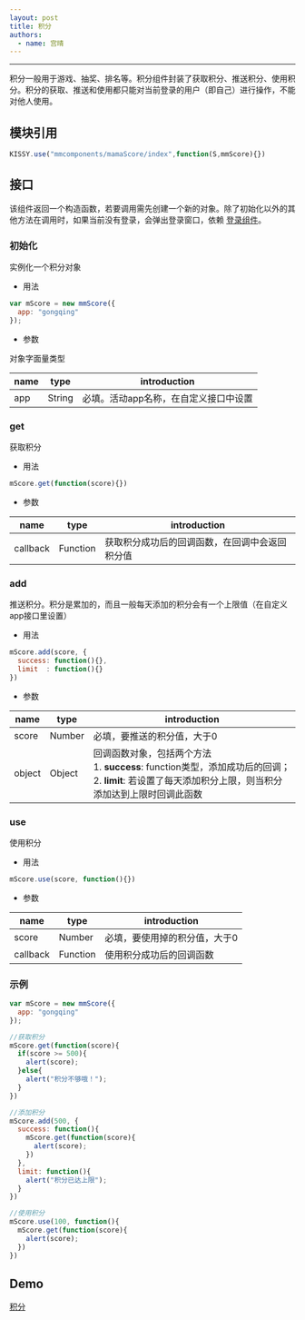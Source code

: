 ```yaml
---
layout: post
title: 积分
authors:
  - name: 宫晴
---
```


---

积分一般用于游戏、抽奖、排名等。积分组件封装了获取积分、推送积分、使用积分。积分的获取、推送和使用都只能对当前登录的用户（即自己）进行操作，不能对他人使用。

## 模块引用

```javascript
KISSY.use("mmcomponents/mamaScore/index",function(S,mmScore){})
```

## 接口
该组件返回一个构造函数，若要调用需先创建一个新的对象。除了初始化以外的其他方法在调用时，如果当前没有登录，会弹出登录窗口，依赖 [登录组件](http://thx.alibaba-inc.com/activity/component-login/)。

### 初始化
实例化一个积分对象

+ 用法

```javascript
var mScore = new mmScore({
  app: "gongqing"
});
```

+ 参数

对象字面量类型

|  name      |  type    |  introduction  |
| -----------| -------  |--------------- |
|  app       |  String  |必填。活动app名称，在自定义接口中设置 |

### get
获取积分

+ 用法

```javascript
mScore.get(function(score){})
```

+ 参数

|  name      |  type    |  introduction  |
| -----------| -------  |--------------- |
|  callback  | Function |获取积分成功后的回调函数，在回调中会返回积分值 |

### add
推送积分。积分是累加的，而且一般每天添加的积分会有一个上限值（在自定义app接口里设置）

+ 用法

```javascript
mScore.add(score, {
  success: function(){},
  limit  : function(){}
})
```

+ 参数

|  name      |  type    |  introduction  |
| -----------| -------  |--------------- |
|  score     | Number   |必填，要推送的积分值，大于0 |
|  object    | Object   |回调函数对象，包括两个方法<br/>1. **success**: function类型，添加成功后的回调；<br/>2. **limit**: 若设置了每天添加积分上限，则当积分添加达到上限时回调此函数 |

### use
使用积分

+ 用法

```javascript
mScore.use(score, function(){})
```

+ 参数

|  name      |  type    |  introduction  |
| -----------| -------  |--------------- |
|  score     | Number   |必填，要使用掉的积分值，大于0 |
|  callback  | Function |使用积分成功后的回调函数 |

### 示例

```javascript
var mScore = new mmScore({
  app: "gongqing"
});

//获取积分
mScore.get(function(score){
  if(score >= 500){
    alert(score);
  }else{
    alert("积分不够哦！");
  }            
})

//添加积分
mScore.add(500, {
  success: function(){
    mScore.get(function(score){
      alert(score);
    })
  },
  limit: function(){
    alert("积分已达上限");
  }
})

//使用积分
mScore.use(100, function(){
  mScore.get(function(score){
    alert(score);
  })
})
```

## Demo
[积分](http://www.taobao.com/market/alimama/score.php)